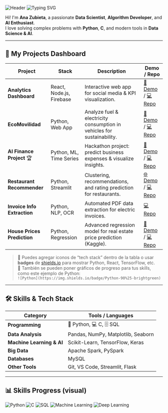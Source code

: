 ![Header](https://capsule-render.vercel.app/api?type=waving&color=87cefa&height=120&section=header)
![Typing SVG](https://readme-typing-svg.herokuapp.com/?color=87cefa&size=35&center=true&vCenter=true&width=1000&lines=Hello,+I'm+Ana+Zubieta;Welcome+to+my+GitHub+Profile)

Hi! I'm **Ana Zubieta**, a passionate **Data Scientist**, **Algorithm Developer**, and **AI Enthusiast**.  
I love solving complex problems with **Python**, **C**, and modern tools in **Data Science & AI**.  

---

## 🚀 My Projects Dashboard

| Project | Stack | Description | Demo / Repo |
|---------|-------|------------|------------|
| **Analytics Dashboard** | React, Node.js, Firebase | Interactive web app for social media & KPI visualization. | [🎥 Demo](https://drive.google.com/file/d/1fT5XnvHvyCdUob2kzksQYoPZ1Fdemagm/view?usp=drive_link) / [💻 Repo](https://github.com/Ateibuzena/my-analytics-dashboard) |
| **EcoMovilidad** | Python, Web App | Analyze fuel & electricity consumption in vehicles for sustainability. | [🎥 Demo](https://drive.google.com/file/d/1BgMOB2_9BlIBZNOWH4I5M706zGYCNWG2/view?usp=drive_link) / [💻 Repo](https://github.com/Ateibuzena/Proyecto_EcoMovilidad) |
| **AI Finance Project** 🏆 | Python, ML, Time Series | Hackathon project: predict business expenses & visualize insights. | [🎥 Demo](https://drive.google.com/file/d/1fnGG31PxtJdiQ_TRe-qT-050EmfuXeAv/view?usp=sharing) / [💻 Repo](https://github.com/Ateibuzena/Proyecto_AI_Finance) |
| **Restaurant Recommender** | Python, Streamlit | Clustering, recommendations, and rating prediction for restaurants. | [🌐 Demo](https://restaurantsrecomendator.streamlit.app/) / [💻 Repo](https://github.com/Ateibuzena/Proyecto_GastronomIA) |
| **Invoice Info Extraction** | Python, NLP, OCR | Automated PDF data extraction for electric invoices. | [💻 Repo](https://github.com/Ateibuzena/Extraccion_texto_IA) |
| **House Prices Prediction** | Python, Regression | Advanced regression model for real estate price prediction (Kaggle). | [🎥 Demo](https://drive.google.com/file/d/1vX4dpHf1IHpTMu-NmAdeYmur39hY9dZD/view?usp=drive_link) / [💻 Repo](https://github.com/Ateibuzena/House_Prices-Advanced_Regression_Techniques) |

> 🔹 Puedes agregar iconos de “tech stack” dentro de la tabla o usar **badges** de [shields.io](https://shields.io/) para mostrar Python, React, TensorFlow, etc.  
> 🔹 También se pueden poner gráficos de progreso para tus skills, como este ejemplo de Python:  
> `![Python](https://img.shields.io/badge/Python-90%25-brightgreen)`  

---

## 🛠 Skills & Tech Stack

| Category | Tools / Languages |
|----------|-----------------|
| **Programming** | 🐍 Python, 💻 C, 🗄️ SQL |
| **Data Analysis** | Pandas, NumPy, Matplotlib, Seaborn |
| **Machine Learning & AI** | Scikit-Learn, TensorFlow, Keras |
| **Big Data** | Apache Spark, PySpark |
| **Databases** | MySQL |
| **Other Tools** | Git, VS Code, Streamlit, Flask |

---

## 📊 Skills Progress (visual)

![Python](https://img.shields.io/badge/Python-90%25-brightgreen) 
![C](https://img.shields.io/badge/C-80%25-blue)
![SQL](https://img.shields.io/badge/SQL-75%25-orange)
![Machine Learning](https://img.shields.io/badge/Machine%20Learning-85%25-yellow)
![Deep Learning](https://img.shields.io/badge/Deep%20Learning-70%25-red)
